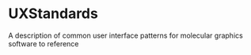 # UXStandards
A description of common user interface patterns for molecular graphics software to reference
